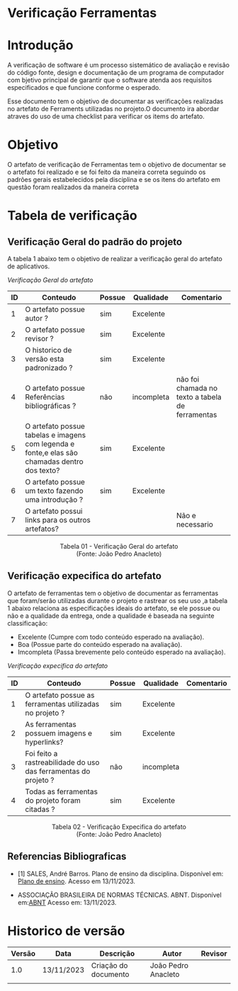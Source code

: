 # Verificação Ferramentas

# Introdução

A verificação de software é um processo sistemático de avaliação e revisão do código fonte, design e documentação de um programa de computador com bjetivo principal de garantir que o software atenda aos requisitos especificados e que funcione conforme o esperado. 

Esse documento tem o objetivo de documentar as verificações realizadas no artefato de Ferraments utilizadas no projeto.O documento ira abordar atraves do uso de uma checklist para verificar os items do artefato.

# Objetivo

O artefato de verificação de Ferramentas tem o objetivo de documentar se o artefato foi realizado e se foi feito da maneira correta seguindo os padrões gerais estabelecidos pela disciplina e se os itens do artefato em questão foram realizados da maneira correta

# Tabela de verificação

## Verificação Geral do padrão do projeto

A tabela 1 abaixo tem o objetivo de realizar a verificação geral do artefato de aplicativos.

*Verificação Geral do artefato*

| ID  | Conteudo                                                                                      | Possue | Qualidade  | Comentario                                       |
| --- | --------------------------------------------------------------------------------------------- | ------ | ---------- | ------------------------------------------------ |
| 1   | O artefato possue autor ?                                                                     | sim    | Excelente  |                                                  |
| 2   | O artefato possue revisor ?                                                                   | sim    | Excelente  |                                                  |
| 3   | O historico de versão esta padronizado ?                                                      | sim    | Excelente  |                                                  |
| 4   | O artefato possue Referências bibliográficas ?                                                | não    | incompleta | não foi chamada no texto a tabela de ferramentas |
| 5   | O artefato possue tabelas e imagens com legenda e fonte,e elas são chamadas dentro dos texto? | sim    | Excelente  |                                                  |
| 6   | O artefato possue um texto fazendo uma introdução ?                                           | sim    | Excelente  |                                                  |
| 7   | O artefato possui links para os outros artefatos?                                             |        |            | Não e necessario                                 |

<p align="center">
Tabela 01 - Verificação Geral do artefato<br>
(Fonte: João Pedro Anacleto)
</p>

## Verificação expecifica do artefato

O artefato de ferramentas tem o objetivo de documentar as ferramentas que foram/serão utilizadas durante o projeto e rastrear os seu uso ,a tabela 1 abaixo relaciona as especificações ideais do artefato, se ele possue ou não e a qualidade da entrega, onde a qualidade é baseada na seguinte classificação:

- Excelente (Cumpre com todo conteúdo esperado na avaliação).
- Boa (Possue parte do conteúdo esperado na avaliação).
- Imcompleta (Passa brevemente pelo conteúdo esperado na avaliação).

*Verificação expecifica do artefato*

| ID  | Conteudo                                                        | Possue | Qualidade  | Comentario |
| --- | --------------------------------------------------------------- | ------ | ---------- | ---------- |
| 1   | O artefato possue as ferramentas utilizadas no projeto ?        | sim    | Excelente  |            |
| 2   | As ferramentas possuem imagens e hyperlinks?                    | sim    | Excelente  |            |
| 3   | Foi feito a rastreabilidade do uso das ferramentas do projeto ? | não    | incompleta |            |
| 4   | Todas as ferramentas do projeto foram citadas ?                 | sim    | Excelente  |            |


<p align="center">
Tabela 02 - Verificação Expecifica do artefato<br>
(Fonte: João Pedro Anacleto)
</p>

## Referencias Bibliograficas

- [1] SALES, André Barros. Plano de ensino da disciplina. Disponível em: [Plano de ensino](https://aprender3.unb.br/pluginfile.php/2692699/mod_resource/content/34/Plano_de_Ensino%20RE%20022023%20Turma%202.pdf ). Acesso em 13/11/2023.

- ASSOCIAÇÃO BRASILEIRA DE NORMAS TÉCNICAS. ABNT. Disponível em:[ABNT](https://www.abnt.org.br/) Acesso em: 13/11/2023.

# Historico de versão

| Versão | Data       | Descrição            | Autor               | Revisor |
| ------ | ---------- | -------------------- | ------------------- | ------- |
| 1.0    | 13/11/2023 | Criação do documento | João Pedro Anacleto |         |
|        |            |                      |                     |         |